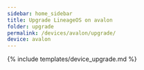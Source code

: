 ```yaml
---
sidebar: home_sidebar
title: Upgrade LineageOS on avalon
folder: upgrade
permalink: /devices/avalon/upgrade/
device: avalon
---
```

{% include templates/device_upgrade.md %}
